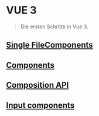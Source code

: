# VUE 3
> Die ersten Schritte in Vue 3.

## [Single FileComponents](singlefilecomponent.md)

## [Components](components.md)

## [Composition API](composition_api.md)

## [Input components](input_components.md)

